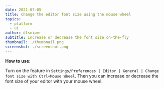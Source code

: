 ```yaml
---
date: 2021-07-05
title: Change the editor font size using the mouse wheel
topics:
  - platform
  - ui
author: dlsniper
subtitle: Increase or decrease the font size on-the-fly
thumbnail: ./thumbnail.png
screenshot: ./screenshot.png
---
```


**How to use:**

Turn on the feature in `Settings/Preferences | Editor | General | Change font size with Ctrl+Mouse Wheel`. Then you can increase or decrease the font size of your editor with your mouse wheel.
